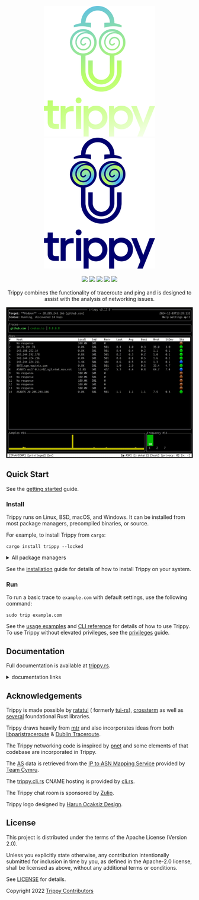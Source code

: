 <p align="center">
  <img src="https://raw.githubusercontent.com/fujiapple852/trippy/master/docs/src/assets/Trippy-Vertical-DarkMode.png#gh-dark-mode-only" width="300">
  <img src="https://raw.githubusercontent.com/fujiapple852/trippy/master/docs/src/assets/Trippy-Vertical.png#gh-light-mode-only" width="300"><br>
  <br>
  <a href="https://github.com/fujiapple852/trippy/actions/workflows/ci.yml">
    <img src="https://github.com/fujiapple852/trippy/workflows/CI/badge.svg"></a>
  <a href="https://crates.io/crates/trippy/0.12.1">
    <img src="https://img.shields.io/crates/v/trippy.svg"></a>
  <a href="https://repology.org/project/trippy/versions">
    <img src="https://repology.org/badge/tiny-repos/trippy.svg"></a>
  <a href="https://trippy.zulipchat.com">
    <img src="https://img.shields.io/badge/zulip-join_chat-brightgreen.svg"></a>
  <a href="https://matrix.to/#/#trippy-dev:matrix.org">
    <img src="https://img.shields.io/badge/matrix/trippy-dev:matrix.org-blue"></a>
  <br>
  <br>
  Trippy combines the functionality of traceroute and ping and is designed to assist with the analysis of networking
issues.
</p>

<img src="https://raw.githubusercontent.com/fujiapple852/trippy/master/assets/0.12.0/demo.gif" alt="trippy"/>

## Quick Start

See the [getting started](https://trippy.rs/start/getting-started) guide.

### Install

Trippy runs on Linux, BSD, macOS, and Windows. It can be installed from most package managers, precompiled binaries, or
source.

For example, to install Trippy from `cargo`:

```shell
cargo install trippy --locked
```

<details>

<summary>All package managers</summary>

### Cargo

[![Crates.io](https://img.shields.io/crates/v/trippy)](https://crates.io/crates/trippy/0.12.1)

```shell
cargo install trippy --locked
```

### APT (Debian)

[![Debian 13 package](https://repology.org/badge/version-for-repo/debian_13/trippy.svg)](https://tracker.debian.org/pkg/trippy)

```shell
apt install trippy
```

> ⓘ Note:
> 
> Only available for Debian 13 (`trixie`) and later.

### PPA (Ubuntu)

[![Ubuntu PPA](https://img.shields.io/badge/Ubuntu%20PPA-0.12.1-brightgreen)](https://launchpad.net/~fujiapple/+archive/ubuntu/trippy/+packages)

```shell
add-apt-repository ppa:fujiapple/trippy
apt update && apt install trippy
```

> ⓘ Note:
>
> Only available for Ubuntu 24.04 (`Noble`) and 22.04 (`Jammy`).

### Snap (Linux)

[![trippy](https://snapcraft.io/trippy/badge.svg)](https://snapcraft.io/trippy)

```shell
snap install trippy
```

### Homebrew (macOS)

[![Homebrew package](https://repology.org/badge/version-for-repo/homebrew/trippy.svg)](https://formulae.brew.sh/formula/trippy)

```shell
brew install trippy
```

### WinGet (Windows)

[![winget package](https://img.shields.io/badge/WinGet-0.12.1-brightgreen)](https://github.com/microsoft/winget-pkgs/tree/master/manifests/f/FujiApple/Trippy/0.12.1)

```shell
winget install trippy
```

### Scoop (Windows)

[![Scoop package](https://img.shields.io/scoop/v/trippy?style=flat&labelColor=5c5c5c&color=%234dc71f)](https://github.com/ScoopInstaller/Main/blob/master/bucket/trippy.json)

```shell
scoop install trippy
```

### Chocolatey (Windows)

[![Chocolatey package](https://repology.org/badge/version-for-repo/chocolatey/trippy.svg)](https://community.chocolatey.org/packages/trippy)

```shell
choco install trippy
```

### NetBSD

[![pkgsrc current package](https://repology.org/badge/version-for-repo/pkgsrc_current/trippy.svg)](https://pkgsrc.se/net/trippy)

```shell
pkgin install trippy
```

### FreeBSD

[![FreeBSD port](https://repology.org/badge/version-for-repo/freebsd/trippy.svg)](https://www.freshports.org/net/trippy/)

```shell
pkg install trippy
```

### OpenBSD

[![OpenBSD port](https://repology.org/badge/version-for-repo/openbsd/trippy.svg)](https://openports.pl/path/net/trippy)

```shell
pkg_add trippy
```

### Arch Linux

[![Arch package](https://repology.org/badge/version-for-repo/arch/trippy.svg)](https://archlinux.org/packages/extra/x86_64/trippy)

```shell
pacman -S trippy
```

### Gentoo Linux

[![Gentoo package](https://repology.org/badge/version-for-repo/gentoo/trippy.svg)](https://packages.gentoo.org/packages/net-analyzer/trippy)

```shell
emerge -av net-analyzer/trippy
```

### Nix

[![nixpkgs unstable package](https://repology.org/badge/version-for-repo/nix_unstable/trippy.svg)](https://github.com/NixOS/nixpkgs/blob/master/pkgs/by-name/tr/trippy/package.nix)

```shell
nix-env -iA trippy
```

### Docker

[![Docker Image Version (latest by date)](https://img.shields.io/docker/v/fujiapple/trippy)](https://hub.docker.com/r/fujiapple/trippy/)

```shell
docker run -it fujiapple/trippy
```

### All Repositories

[![Packaging status](https://repology.org/badge/vertical-allrepos/trippy.svg)](https://repology.org/project/trippy/versions)

</details>

See the [installation](https://trippy.rs/start/installation) guide for details of how to install Trippy on your system.

### Run

To run a basic trace to `example.com` with default settings, use the following command:

```shell
sudo trip example.com
```

See the [usage examples](https://trippy.rs/guides/usage) and [CLI reference](https://trippy.rs/reference/cli) for
details of how to use Trippy. To use Trippy without elevated privileges, see
the [privileges](https://trippy.rs/guides/privileges) guide.

## Documentation

Full documentation is available at [trippy.rs](https://trippy.rs).

<details>

<summary>documentation links</summary>

## Getting Started

See the [Getting Started](https://trippy.rs/start/getting-started/) guide.

## Features

See the [Features](https://trippy.rs/start/features/) list.

## Distributions

See the [Distributions](https://trippy.rs/start/installation/) list.

## Privileges

See the [Privileges](https://trippy.rs/guides/privileges/) guide.

## Usage Examples

See the [Usage Examples](https://trippy.rs/guides/usage/).

## Command Reference

See the [Command Reference](https://trippy.rs/reference/cli/).

## Theme Reference

See the [Theme Reference](https://trippy.rs/reference/theme/).

## Column Reference

See the [Column Reference](https://trippy.rs/reference/column/).

## Configuration Reference

See the [Configuration Reference](https://trippy.rs/reference/configuration/).

## Locale Reference

See the [Locale Reference](https://trippy.rs/reference/locale/).

## Versions

See the [Version Reference](https://trippy.rs/reference/version/).

## Frequently Asked Questions

### Why does Trippy show "Awaiting data..."?

See the [Awaiting Data](https://trippy.rs/guides/faq/) guide.

<a name="windows-defender"></a>

### How do I allow incoming ICMP traffic in the Windows Defender firewall?

See the [Windows Defender Firewall](https://trippy.rs/guides/windows_firewall/) guide.

### What are the recommended settings for Trippy?

See the [Recommended Tracing Settings](https://trippy.rs/guides/recommendation/) guide.

</details>

## Acknowledgements

Trippy is made possible by [ratatui](https://github.com/ratatui-org/ratatui) (
formerly [tui-rs](https://github.com/fdehau/tui-rs)),
[crossterm](https://github.com/crossterm-rs/crossterm) as well
as [several](https://github.com/fujiapple852/trippy/blob/master/Cargo.toml) foundational Rust libraries.

Trippy draws heavily from [mtr](https://github.com/traviscross/mtr) and also incorporates ideas
from both [libparistraceroute](https://github.com/libparistraceroute/libparistraceroute)
& [Dublin Traceroute](https://github.com/insomniacslk/dublin-traceroute).

The Trippy networking code is inspired by [pnet](https://github.com/libpnet/libpnet) and some elements of that codebase
are incorporated in Trippy.

The [AS][autonomous_system] data is retrieved from
the [IP to ASN Mapping Service](https://team-cymru.com/community-services/ip-asn-mapping/#dns) provided
by [Team Cymru](https://team-cymru.com).

The [trippy.cli.rs](https://trippy.cli.rs) CNAME hosting is provided by [cli.rs](https://cli.rs).

The Trippy chat room is sponsored by [Zulip](https://zulip.com).

Trippy logo designed by [Harun Ocaksiz Design](https://www.instagram.com/harunocaksiz).

## License

This project is distributed under the terms of the Apache License (Version 2.0).

Unless you explicitly state otherwise, any contribution intentionally submitted for inclusion in time by you, as defined
in the Apache-2.0 license, shall be licensed as above, without any additional terms or conditions.

See [LICENSE](LICENSE) for details.

Copyright 2022 [Trippy Contributors](https://github.com/fujiapple852/trippy/graphs/contributors)

[autonomous_system]: https://en.wikipedia.org/wiki/Autonomous_system_(Internet)
